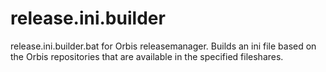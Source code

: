 # release.ini.builder
release.ini.builder.bat for Orbis releasemanager.
Builds an ini file based on the Orbis repositories that are available in the specified fileshares.
